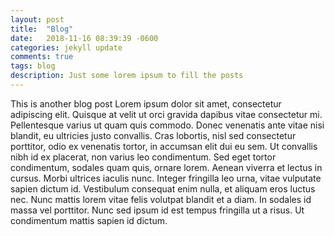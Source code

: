 ```yaml
---
layout: post
title:  "Blog"
date:   2018-11-16 08:39:39 -0600
categories: jekyll update
comments: true
tags: blog
description: Just some lorem ipsum to fill the posts
---
```


This is another blog post Lorem ipsum dolor sit amet, consectetur adipiscing elit. Quisque at velit ut orci gravida dapibus vitae consectetur mi. Pellentesque varius ut quam quis commodo. Donec venenatis ante vitae nisi blandit, eu ultricies justo convallis. Cras lobortis, nisl sed consectetur porttitor, odio ex venenatis tortor, in accumsan elit dui eu sem. Ut convallis nibh id ex placerat, non varius leo condimentum. Sed eget tortor condimentum, sodales quam quis, ornare lorem. Aenean viverra et lectus in cursus. Morbi ultrices iaculis nunc. Integer fringilla leo urna, vitae vulputate sapien dictum id. Vestibulum consequat enim nulla, et aliquam eros luctus nec. Nunc mattis lorem vitae felis volutpat blandit et a diam. In sodales id massa vel porttitor. Nunc sed ipsum id est tempus fringilla ut a risus. Ut condimentum mattis sapien id dictum.
